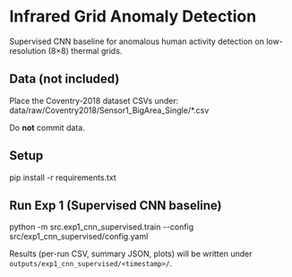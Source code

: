 # Infrared Grid Anomaly Detection

Supervised CNN baseline for anomalous human activity detection on low-resolution (8×8) thermal grids.

## Data (not included)
Place the Coventry-2018 dataset CSVs under:
data/raw/Coventry2018/Sensor1_BigArea_Single/*.csv


Do **not** commit data.

## Setup

pip install -r requirements.txt


## Run Exp 1 (Supervised CNN baseline)
python -m src.exp1_cnn_supervised.train --config src/exp1_cnn_supervised/config.yaml

Results (per-run CSV, summary JSON, plots) will be written under `outputs/exp1_cnn_supervised/<timestamp>/`.